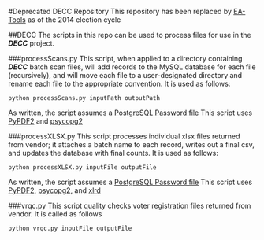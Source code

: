 #Deprecated DECC Repository
This repository has been replaced by [EA-Tools](https://github.com/mlambright/EA-Tools) as of the 2014 election cycle

##DECC
The scripts in this repo can be used to process files for use in the ***DECC*** project.

###processScans.py
This script, when applied to a directory containing ***DECC*** batch scan files, will add records to the MySQL database for each file (recursively), and will move each file to a user-designated directory and rename each file to the appropriate convention. It is used as follows:
```
python processScans.py inputPath outputPath
```
As written, the script assumes a [PostgreSQL Password file](http://www.postgresql.org/docs/9.3/static/libpq-pgpass.html)
This script uses [PyPDF2](https://pypi.python.org/pypi/PyPDF2/1.22) and [psycopg2](http://initd.org/psycopg/)

###processXLSX.py
This script processes individual xlsx files returned from vendor; it attaches a batch name to each record, writes out a final csv, and updates the database with final counts. It is used as follows:
```
python processXLSX.py inputFile outputFile
```
As written, the script assumes a [PostgreSQL Password file](http://www.postgresql.org/docs/9.3/static/libpq-pgpass.html)
This script uses [PyPDF2](https://pypi.python.org/pypi/PyPDF2/1.22), [psycopg2](http://initd.org/psycopg/), and [xlrd](https://pypi.python.org/pypi/xlrd)

###vrqc.py
This script quality checks voter registration files returned from vendor. It is called as follows
```
python vrqc.py inputFile outputFile
```